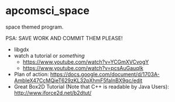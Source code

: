 # apcomsci_space

space themed program.

PSA: SAVE WORK AND COMMIT THEM PLEASE!

* libgdx
* watch a tutorial or _something_
    * https://www.youtube.com/watch?v=YCGmXVCvogY
    * https://www.youtube.com/watch?v=pcsAuGauqIk
* Plan of action: https://docs.google.com/document/d/1703A-AmbIeX47CcMQieT629zKL32pXhmF5faInBX9qc/edit 
* Great Box2D Tutorial (Note that C++ is readable by Java Users): http://www.iforce2d.net/b2dtut/ 

